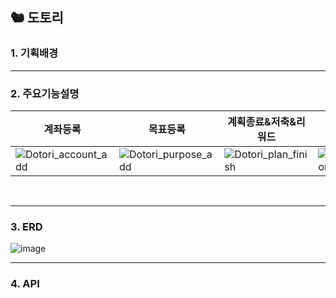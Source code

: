 ## 🐿️ 도토리

### 1. 기획배경



<hr>


### 2. 주요기능설명

| 계좌등록 | 목표등록 | 계획종료&저축&리워드 | 명세서조회 |
|-------|-------|-------|-------|
|![Dotori_account_add](https://github.com/tlalswn23/Algorithm/assets/35682216/17b963c4-20c3-478b-9166-d843c728308f) | ![Dotori_purpose_add](https://github.com/tlalswn23/Algorithm/assets/35682216/be3cc203-07d7-458e-9c45-029c4434842b) | ![Dotori_plan_finish](https://github.com/tlalswn23/Algorithm/assets/35682216/614579df-1598-4286-8aba-f354da555cf6) | ![Dotori_specification](https://github.com/tlalswn23/Algorithm/assets/35682216/e7441ad2-7fe2-4371-989c-af2a7f227a5a) |
<br>

<hr>


### 3. ERD
![image](https://github.com/Poposong/WebRTC/assets/81174840/16d7f723-002d-4cc7-977b-3c6cbff748a6)

<hr>


### 4. API

